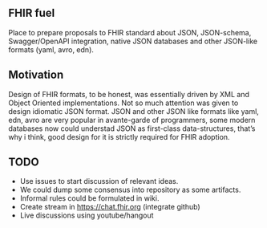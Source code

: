 ## FHIR fuel

Place to prepare proposals to FHIR standard
about JSON, JSON-schema, Swagger/OpenAPI integration, native JSON databases
and other JSON-like formats (yaml, avro, edn).


## Motivation

Design of FHIR formats, to be honest, was essentially driven by XML and Object Oriented implementations. Not so much attention was given to design idiomatic JSON format. JSON and other JSON like formats like yaml, edn, avro are very popular in avantе-garde of programmers, some modern databases now could understad JSON as first-class data-structures, that’s why i think, good design for it is strictly required for FHIR adoption.

## TODO

* Use issues to start discussion of relevant ideas.
* We could dump some consensus into repository as some artifacts.
* Informal rules could be formulated in wiki.
* Create stream in https://chat.fhir.org (integrate github)
* Live discussions using youtube/hangout


